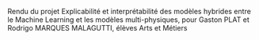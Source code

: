 Rendu du projet Explicabilité et interprétabilité des modèles hybrides entre le Machine Learning et les modèles multi-physiques, pour Gaston PLAT et Rodrigo MARQUES MALAGUTTI, élèves Arts et Métiers

